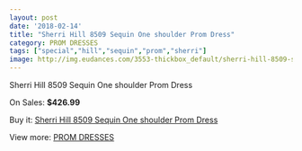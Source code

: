 ```yaml
---
layout: post
date: '2018-02-14'
title: "Sherri Hill 8509 Sequin One shoulder Prom Dress"
category: PROM DRESSES
tags: ["special","hill","sequin","prom","sherri"]
image: http://img.eudances.com/3553-thickbox_default/sherri-hill-8509-sequin-one-shoulder-prom-dress.jpg
---
```

Sherri Hill 8509 Sequin One shoulder Prom Dress

On Sales: **$426.99**
<a href="https://www.eudances.com/en/prom-dresses/1191-sherri-hill-8509-sequin-one-shoulder-prom-dress.html"><amp-img layout="responsive" width="600" height="600" src="//img.eudances.com/3553-thickbox_default/sherri-hill-8509-sequin-one-shoulder-prom-dress.jpg" alt="Sherri Hill 8509 Sequin One shoulder Prom Dress 0" /></a>

Buy it: [Sherri Hill 8509 Sequin One shoulder Prom Dress](https://www.eudances.com/en/prom-dresses/1191-sherri-hill-8509-sequin-one-shoulder-prom-dress.html "Sherri Hill 8509 Sequin One shoulder Prom Dress")

View more: [PROM DRESSES](https://www.eudances.com/en/13-prom-dresses "PROM DRESSES")